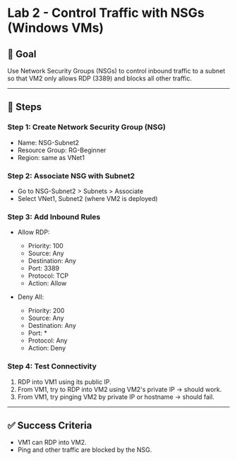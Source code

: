 # Lab 2 - Control Traffic with NSGs (Windows VMs)

## 🎯 Goal
Use Network Security Groups (NSGs) to control inbound traffic to a subnet so that VM2 only allows RDP (3389) and blocks all other traffic.

---

## 📝 Steps

### Step 1: Create Network Security Group (NSG)
- Name: NSG-Subnet2
- Resource Group: RG-Beginner
- Region: same as VNet1

### Step 2: Associate NSG with Subnet2
- Go to NSG-Subnet2 > Subnets > Associate
- Select VNet1, Subnet2 (where VM2 is deployed)

### Step 3: Add Inbound Rules
- Allow RDP:
  - Priority: 100
  - Source: Any
  - Destination: Any
  - Port: 3389
  - Protocol: TCP
  - Action: Allow

- Deny All:
  - Priority: 200
  - Source: Any
  - Destination: Any
  - Port: *
  - Protocol: Any
  - Action: Deny

### Step 4: Test Connectivity
1. RDP into VM1 using its public IP.
2. From VM1, try to RDP into VM2 using VM2's private IP → should work.
3. From VM1, try pinging VM2 by private IP or hostname → should fail.

---

## ✅ Success Criteria
- VM1 can RDP into VM2.
- Ping and other traffic are blocked by the NSG.
